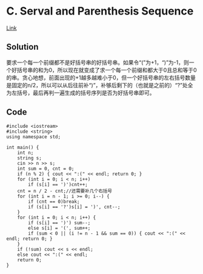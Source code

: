 # C. Serval and Parenthesis Sequence

[Link](https://codeforces.com/problemset/problem/1153/C)

## Solution

要求一个每一个前缀都不是好括号串的好括号串。如果令“(”为+1，“)”为-1，则一个好括号串的和为0，所以现在就变成了求一个每一个前缀和都大于0且总和等于0的串。贪心地想，前面出现的+1越多越难小于0，但一个好括号串的左右括号数量是固定的n/2，所以可以从后往前补“)”，补够后剩下的（也就是之前的）“?”处全为左括号，最后再判一遍生成的括号序列是否为好括号串即可。

## Code

    #include <iostream>
    #include <string>
    using namespace std;

    int main() {
        int n;
        string s;
        cin >> n >> s;
        int sum = 0, cnt = 0;
        if (n % 2) { cout << ":(" << endl; return 0; }
        for (int i = 0; i < n; i++)
            if (s[i] == ')')cnt++;
        cnt = n / 2 - cnt;//还需要补几个右括号
        for (int i = n - 1; i >= 0; i--) {
            if (cnt == 0)break;
            if (s[i] == '?')s[i] = ')', cnt--;
        }
        for (int i = 0; i < n; i++) {
            if (s[i] == ')') sum--;
            else s[i] = '(', sum++;
            if (sum < 0 || (i != n - 1 && sum == 0)) { cout << ":(" << endl; return 0; }
        }
        if (!sum) cout << s << endl;
        else cout << ":(" << endl;
        return 0;
    }